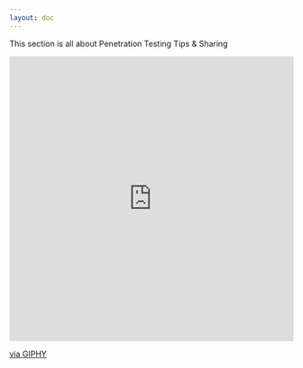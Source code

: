 ```yaml
---
layout: doc
---
```


This section is all about Penetration Testing Tips & Sharing

<div style="width:100%;height:0;padding-bottom:100%;position:relative;"><iframe src="https://giphy.com/embed/VHOF8pfPZOt9p018zw" width="100%" height="100%" style="position:absolute" frameBorder="0" class="giphy-embed" allowFullScreen></iframe></div><p><a href="https://giphy.com/gifs/pudgypenguins-mental-health-progress-working-on-it-VHOF8pfPZOt9p018zw">via GIPHY</a></p>